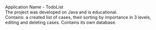 Application Name - TodoList </br>
The project was developed on Java and is educational.  </br>
Contains: a created list of cases, their sorting by importance in 3 levels, editing and deleting cases. Contains its own database.
